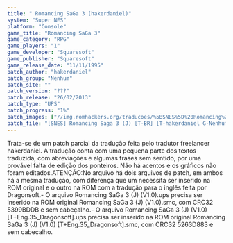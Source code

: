 ```yaml
---
title: " Romancing SaGa 3 (hakerdaniel)"
system: "Super NES"
platform: "Console"
game_title: "Romancing SaGa 3"
game_category: "RPG"
game_players: "1"
game_developer: "Squaresoft"
game_publisher: "Squaresoft"
game_release_date: "11/11/1995"
patch_author: "hakerdaniel"
patch_group: "Nenhum"
patch_site: ""
patch_version: "???"
patch_release: "26/02/2013"
patch_type: "UPS"
patch_progress: "1%"
patch_images: ["//img.romhackers.org/traducoes/%5BSNES%5D%20Romancing%20SaGa%203%20-%20hakerdaniel%20-%201.png","//img.romhackers.org/traducoes/%5BSNES%5D%20Romancing%20SaGa%203%20-%20hakerdaniel%20-%202.png","//img.romhackers.org/traducoes/%5BSNES%5D%20Romancing%20SaGa%203%20-%20hakerdaniel%20-%203.png"]
patch_file: "[SNES] Romancing Saga 3 (J) [T-BR] [T-hakerdaniel G-Nenhum] [A-2013].rar"
---
```

Trata-se de um patch parcial da tradução feita pelo tradutor freelancer hakerdaniel. A tradução conta com uma pequena parte dos textos traduzida, com abreviações e algumas frases sem sentido, por uma provável falta de edição dos ponteiros. Não há acentos e os gráficos não foram editados.ATENÇÃO:No arquivo há dois arquivos de patch, em ambos há a mesma tradução, com diferença que um necessita ser inserido na ROM original e o outro na ROM com a tradução para o inglês feita por Dragonsoft.- O arquivo Romancing SaGa 3 (J) (V1.0).ups precisa ser inserido na ROM original Romancing SaGa 3 (J) (V1.0).smc, com CRC32 5399BDDB e sem cabeçalho.- O arquivo Romancing SaGa 3 (J) (V1.0) [T+Eng.35_Dragonsoft].ups precisa ser inserido na ROM original Romancing SaGa 3 (J) (V1.0) [T+Eng.35_Dragonsoft].smc, com CRC32 5263D883 e sem cabeçalho.
